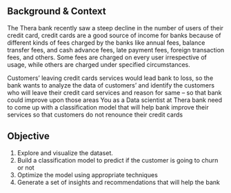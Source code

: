 ## Background & Context

The Thera bank recently saw a steep decline in the number of users of their credit card, credit cards are a good source of income for banks because of different kinds of fees charged by the banks like annual fees, balance transfer fees, and cash advance fees, late payment fees, foreign transaction fees, and others. Some fees are charged on every user irrespective of usage, while others are charged under specified circumstances.

Customers’ leaving credit cards services would lead bank to loss, so the bank wants to analyze the data of customers’ and identify the customers who will leave their credit card services and reason for same – so that bank could improve upon those areas
You as a Data scientist at Thera bank need to come up with a classification model that will help bank improve their services so that customers do not renounce their credit cards

## Objective
1.	Explore and visualize the dataset.
2.	Build a classification model to predict if the customer is going to churn or not
3.	Optimize the model using appropriate techniques
4.	Generate a set of insights and recommendations that will help the bank
